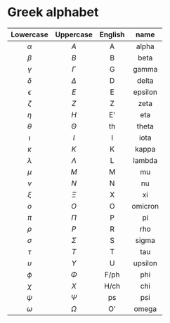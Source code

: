 # Greek alphabet


| Lowercase  | Uppercase  | English |  name   |
|:----------:|:----------:|:-------:|:-------:|
|  $\alpha$  |    $A$     |    A    |  alpha  |
|  $\beta$   |    $B$     |    B    |  beta   |
|  $\gamma$  |  $\Gamma$  |    G    |  gamma  |
|  $\delta$  |  $\Delta$  |    D    |  delta  |
| $\epsilon$ |    $E$     |    E    | epsilon |
|  $\zeta$   |    $Z$     |    Z    |  zeta   |
|   $\eta$   |    $H$     |   E'    |   eta   |
|  $\theta$  |  $\Theta$  |   th    |  theta  |
|  $\iota$   |    $I$     |    I    |  iota   |
|  $\kappa$  |    $K$     |    K    |  kappa  |
| $\lambda$  | $\Lambda$  |    L    | lambda  |
|   $\mu$    |    $M$     |    M    |   mu    |
|   $\nu$    |    $N$     |    N    |   nu    |
|   $\xi$    |   $\Xi$    |    X    |   xi    |
|    $o$     |    $O$     |    O    | omicron |
|   $\pi$    |   $\Pi$    |    P    |   pi    |
|   $\rho$   |    $P$     |    R    |   rho   |
|  $\sigma$  |  $\Sigma$  |    S    |  sigma  |
|   $\tau$   |    $T$     |    T    |   tau   |
| $\upsilon$ | $\Upsilon$ |    U    | upsilon |
|   $\phi$   |   $\Phi$   |  F/ph   |   phi   |
|   $\chi$   |    $X$     |  H/ch   |   chi   |
|   $\psi$   |   $\Psi$   |   ps    |   psi   |
|  $\omega$  |  $\Omega$  |   O'    |  omega  |


